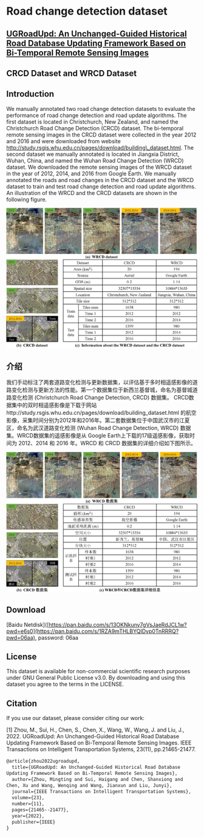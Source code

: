 # Road change detection dataset

## [UGRoadUpd: An Unchanged-Guided Historical Road Database Updating Framework Based on Bi-Temporal Remote Sensing Images](https://ieeexplore.ieee.org/abstract/document/9815123)

## CRCD Dataset and WRCD Dataset

## Introduction 
We manually annotated two road change detection datasets to evaluate the performance of road change detection and road update algorithms. The first dataset is located in Christchurch, New Zealand, and named the Christchurch Road Change Detection (CRCD) dataset. The bi-temporal remote sensing images in the CRCD dataset were collected in the year 2012 and 2016 and were downloaded from website http://study.rsgis.whu.edu.cn/pages/download/building\_dataset.html. The second dataset we manually annotated is located in Jiangxia District, Wuhan, China, and named the Wuhan Road Change Detection (WRCD) dataset. We downloaded the remote sensing images of the WRCD dataset in the year of 2012, 2014, and 2016 from Google Earth. We manually annotated the roads and road changes in the CRCD dataset and the WRCD dataset to train and test road change detection and road update algorithms. An illustration of the WRCD and the CRCD datasets are shown in the following figure. 

![Illustration of the Christchurch road change detection dataset and WHU road change detection dataset](https://github.com/fightingMinty/Road-Change-Detection-Dataset/blob/main/Fig5-eng.jpg)

## 介绍
我们手动标注了两套道路变化检测与更新数据集，以评估基于多时相遥感影像的道路变化检测与更新方法的性能。第一个数据集位于新西兰基督城，命名为基督城道路变化检测 (Christchurch Road Change Detection, CRCD) 数据集。 CRCD数据集中的双时相遥感影像是下载于网站http://study.rsgis.whu.edu.cn/pages/download/building_dataset.html 的航空影像，采集时间分别为2012年和2016年。第二套数据集位于中国武汉市的江夏区，命名为武汉道路变化检测 (Wuhan Road Change Detection, WRCD) 数据集。WRCD数据集的遥感影像是从 Google Earth上下载的17级遥感影像，获取时间为 2012、2014 和 2016 年。WRCD 和 CRCD 数据集的详细介绍如下图所示。

![WRCD 和 CRCD 数据集的详细介绍](https://github.com/fightingMinty/Road-Change-Detection-Dataset/blob/main/Fig5.jpg)

## Download
[Baidu Netdisk]([https://pan.baidu.com/s/13OKNkuny7gVsJaeRdJCL1w?pwd=e6s0](https://pan.baidu.com/s/1RZA9mTHLBYQIDvp0TnRRRQ?pwd=06aa), password: 06aa 

## License

This dataset is available for non-commercial scientific research purposes under GNU General Public License v3.0. By downloading and using this dataset you agree to the terms in the LICENSE. 

## Citation

If you use our dataset, please consider citing our work:

[1] Zhou, M., Sui, H., Chen, S., Chen, X., Wang, W., Wang, J. and Liu, J., 2022. UGRoadUpd: An Unchanged-Guided Historical Road Database Updating Framework Based on Bi-Temporal Remote Sensing Images. IEEE Transactions on Intelligent Transportation Systems, 23(11), pp.21465-21477.

```
@article{zhou2022ugroadupd,
  title={UGRoadUpd: An Unchanged-Guided Historical Road Database Updating Framework Based on Bi-Temporal Remote Sensing Images},
  author={Zhou, Mingting and Sui, Haigang and Chen, Shanxiong and Chen, Xu and Wang, Wenqing and Wang, Jianxun and Liu, Junyi},
  journal={IEEE Transactions on Intelligent Transportation Systems},
  volume={23},
  number={11},
  pages={21465--21477},
  year={2022},
  publisher={IEEE}
}
```
